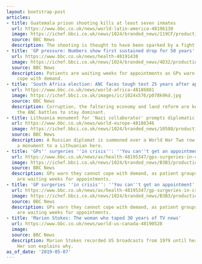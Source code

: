 ```yaml
---
layout: bootstrap-post
articles:
- title: Guatemala prison shooting kills at least seven inmates
  url: https://www.bbc.co.uk/news/world-latin-america-48196130
  image: https://ichef.bbci.co.uk/news/1024/branded_news/119CF/production/_106834127_de6d0a4c-6899-456b-84c4-73a50dd1ac20.jpg
  source: BBC News
  description: The shooting is thought to have been sparked by a fight between inmates.
- title: 'GP pressure: Numbers show first sustained drop for 50 years'
  url: https://www.bbc.co.uk/news/health-48191438
  image: https://ichef.bbci.co.uk/news/1024/branded_news/4D32/production/_105226791_gp1.jpg
  source: BBC News
  description: Patients are waiting weeks for appointments as GPs warn they cannot
    cope with demand.
- title: 'South Africa election: ANC faces tough test 25 years after apartheid'
  url: https://www.bbc.co.uk/news/world-africa-48186881
  image: https://ichef.bbci.co.uk/images/ic/1024x576/p078k9kd.jpg
  source: BBC News
  description: Corruption, the faltering economy and land reform are key issues as
    the ANC battles to stay dominant.
- title: Lithuania monument for 'Nazi collaborator' prompts diplomatic row
  url: https://www.bbc.co.uk/news/world-europe-48186346
  image: https://ichef.bbci.co.uk/news/1024/branded_news/10588/production/_106825966_cc8967f1-5995-4dc0-bcec-3193a89b73d7.jpg
  source: BBC News
  description: A Russian diplomat is summoned over a World War Two row prompted by
    a monument to a Lithuanian hero.
- title: 'GPs'' surgeries ''in crisis'': ''You can''t get an appointment'''
  url: https://www.bbc.co.uk/news/av/health-48195347/gps-surgeries-in-crisis-you-can-t-get-an-appointment
  image: https://ichef.bbci.co.uk/news/1024/branded_news/B3B3/production/_106830064_p078k519.jpg
  source: BBC News
  description: GPs warn they cannot cope with demand, as patient groups say people
    are waiting weeks for appointments.
- title: 'GP surgeries ''in crisis'': ''You can''t get an appointment'''
  url: https://www.bbc.co.uk/news/av/health-48195347/gp-surgeries-in-crisis-you-can-t-get-an-appointment
  image: https://ichef.bbci.co.uk/news/1024/branded_news/B3B3/production/_106830064_p078k519.jpg
  source: BBC News
  description: GPs warn they cannot cope with demand, as patient groups say people
    are waiting weeks for appointments.
- title: 'Marion Stokes: The woman who taped 30 years of TV news'
  url: https://www.bbc.co.uk/news/world-us-canada-48190528
  image: 
  source: BBC News
  description: Marion Stokes recorded US broadcasts from 1979 until her death in 2012.
    Her son explains why.
as_of_date: '2019-05-07'
---
```


